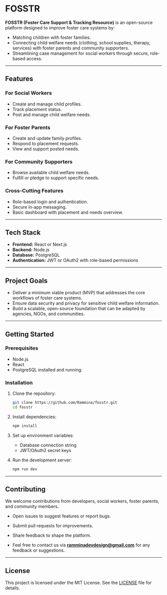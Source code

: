 # FOSSTR

**FOSSTR (Foster Care Support & Tracking Resource)** is an open-source platform designed to improve foster care systems by:

* Matching children with foster families.
* Connecting child welfare needs (clothing, school supplies, therapy, services) with foster parents and community supporters.
* Streamlining case management for social workers through secure, role-based access.

---

## Features

### For Social Workers

* Create and manage child profiles.
* Track placement status.
* Post and manage child welfare needs.

### For Foster Parents

* Create and update family profiles.
* Respond to placement requests.
* View and support posted needs.

### For Community Supporters

* Browse available child welfare needs.
* Fulfill or pledge to support specific needs.

### Cross-Cutting Features

* Role-based login and authentication.
* Secure in-app messaging.
* Basic dashboard with placement and needs overview.

---

## Tech Stack

* **Frontend:** React or Next.js
* **Backend:** Node.js 
* **Database:** PostgreSQL
* **Authentication:** JWT or OAuth2 with role-based permissions

---

## Project Goals

* Deliver a minimum viable product (MVP) that addresses the core workflows of foster care systems.
* Ensure data security and privacy for sensitive child welfare information.
* Build a scalable, open-source foundation that can be adapted by agencies, NGOs, and communities.

---

## Getting Started

### Prerequisites

* Node.js 
* React
* PostgreSQL installed and running.

### Installation

1. Clone the repository:

   ```bash
   git clone https://github.com/Rammina/fosstr.git
   cd fosstr
   ```

2. Install dependencies:

   ```bash
   npm install
   ```

3. Set up environment variables:

   * Database connection string
   * JWT/OAuth2 secret keys

4. Run the development server:

   ```bash
   npm run dev
   ```

---

## Contributing

We welcome contributions from developers, social workers, foster parents, and community members.

* Open issues to suggest features or report bugs.
* Submit pull requests for improvements.
* Share feedback to shape the platform.

* Feel free to contact us via **ramminadevdesign@gmail.com** for any feedback or suggestions.

---

## License

This project is licensed under the MIT License. See the [LICENSE](LICENSE) file for details.

